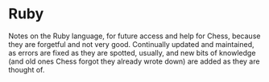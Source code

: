 # Ruby
Notes on the Ruby language, for future access and help for Chess, because they are forgetful and not very good.
Continually updated and maintained, as errors are fixed as they are spotted, usually, and new bits of knowledge (and old ones Chess
forgot they already wrote down) are added as they are thought of.

